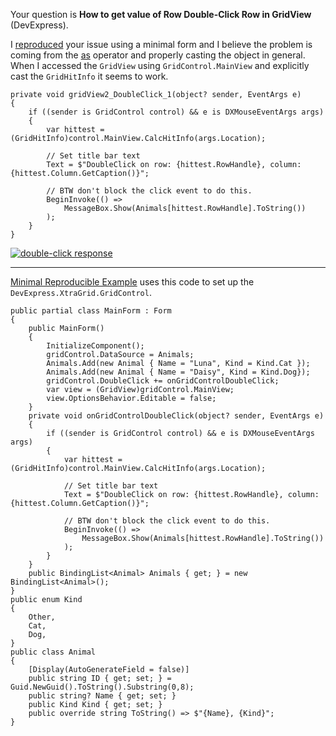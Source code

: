 Your question is **How to get value of Row Double-Click Row in GridView** (DevExpress). 

I [reproduced](https://github.com/IVSoftware/grid-view-double-click-00.git) your issue using a minimal form and I believe the problem is coming from the [as](https://learn.microsoft.com/en-us/dotnet/csharp/language-reference/operators/type-testing-and-cast#as-operator) operator and properly casting the object in general. When I accessed the `GridView` using `GridControl.MainView` and explicitly cast the  `GridHitInfo` it seems to work.

    private void gridView2_DoubleClick_1(object? sender, EventArgs e)
    {
        if ((sender is GridControl control) && e is DXMouseEventArgs args)
        {
            var hittest = (GridHitInfo)control.MainView.CalcHitInfo(args.Location);

            // Set title bar text
            Text = $"DoubleClick on row: {hittest.RowHandle}, column: {hittest.Column.GetCaption()}";

            // BTW don't block the click event to do this.
            BeginInvoke(() =>
                MessageBox.Show(Animals[hittest.RowHandle].ToString())
            );
        }
    }

[![double-click response][1]][1]

***
[Minimal Reproducible Example](https://stackoverflow.com/help/minimal-reproducible-example) uses this code to set up the `DevExpress.XtraGrid.GridControl`.

    public partial class MainForm : Form
    {
        public MainForm()
        {
            InitializeComponent();
            gridControl.DataSource = Animals;
            Animals.Add(new Animal { Name = "Luna", Kind = Kind.Cat });
            Animals.Add(new Animal { Name = "Daisy", Kind = Kind.Dog});
            gridControl.DoubleClick += onGridControlDoubleClick;
            var view = (GridView)gridControl.MainView;
            view.OptionsBehavior.Editable = false;
        }
        private void onGridControlDoubleClick(object? sender, EventArgs e)
        {
            if ((sender is GridControl control) && e is DXMouseEventArgs args)
            {
                var hittest = (GridHitInfo)control.MainView.CalcHitInfo(args.Location);

                // Set title bar text
                Text = $"DoubleClick on row: {hittest.RowHandle}, column: {hittest.Column.GetCaption()}";

                // BTW don't block the click event to do this.
                BeginInvoke(() =>
                    MessageBox.Show(Animals[hittest.RowHandle].ToString())
                );
            }
        }
        public BindingList<Animal> Animals { get; } = new BindingList<Animal>();
    }
    public enum Kind
    {
        Other,
        Cat,
        Dog,
    }
    public class Animal
    {
        [Display(AutoGenerateField = false)]
        public string ID { get; set; } = Guid.NewGuid().ToString().Substring(0,8);
        public string? Name { get; set; }
        public Kind Kind { get; set; }
        public override string ToString() => $"{Name}, {Kind}";
    }


  [1]: https://i.stack.imgur.com/dYSZ0.png